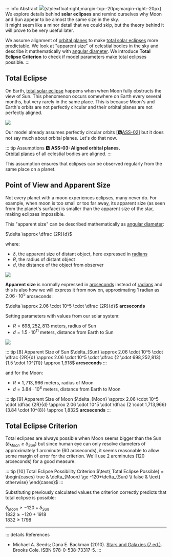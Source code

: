 ﻿::: info Abstract
![](eclipse.png){style=float:right;margin-top:-20px;margin-right:-20px}
We explore details behind **solar eclipses** and remind ourselves why Moon and Sun appear to be almost the same size in the sky.  
It might seem like a minor detail that we could skip, but the theory behind it will prove to be very useful later.

We assume alignment of [orbital planes](https://en.wikipedia.org/wiki/Orbital_plane) to make [total solar eclipses](https://en.wikipedia.org/wiki/Solar_eclipse) more predictable. 
We look at "apparent size" of celestial bodies in the sky and describe it mathematically with [angular diameter](https://en.wikipedia.org/wiki/Angular_diameter#Use_in_astronomy).
We introduce **Total Eclipse Criterion** to check if model parameters make total eclipses possible. 
:::

## Total Eclipse

On Earth, [total solar eclipse](https://en.wikipedia.org/wiki/Solar_eclipse) happens when when Moon fully obstructs the view of Sun. This phenomenon occurs somewhere on Earth every several months, but very rarely in the same place.
This is because Moon's and Earth's orbits are not perfectly circular and their orbital planes are not perfectly aligned.

![](angular-diameter-3.png)

Our model already assumes perfectly circular orbits [:a:[ASS-02](../index.md#celestial-neighbourhood)] but it does not say much about orbital planes. Let's do that now.

::: tip Assumptions
:a: **ASS-03: Aligned orbital planes.**  
[Orbital planes](https://en.wikipedia.org/wiki/Orbital_plane) of all celestial bodies are aligned.
:::

This assumption ensures that eclipses can be observed regularly from the same place on a planet.

## Point of View and Apparent Size

Not every planet with a moon experiences eclipses, many never do. For example, when moon is too small or too far away,
its apparent size (as seen from the planet's surface) is smaller than the apparent size of the star, making eclipses impossible.

This "apparent size" can be described mathematically as [angular diameter](https://en.wikipedia.org/wiki/Angular_diameter#Use_in_astronomy):

$\delta \approx \dfrac {2R}{d}$

where:
* $\delta$, the apparent size of distant object, here expressed in [radians](https://en.wikipedia.org/wiki/Radian)
* $R$, the radius of distant object
* $d$, the distance of the object from observer

![](angular-diameter-1.png)

**Apparent size** is normally expressed in [arcseconds](https://en.wikipedia.org/wiki/Minute_and_second_of_arc)
instead of [radians](https://en.wikipedia.org/wiki/Radian) and this is also how we will express it from now on, approximating $1$ radian as $2.06 \cdot 10^5$ arcseconds:

$\delta \approx 2.06 \cdot 10^5 \cdot \dfrac {2R}{d}$ **arcseconds**

Setting parameters with values from our solar system:
* $R=698,252,813$ meters, radius of Sun
* $d=1.5 \cdot 10^{11}$ meters, distance from Earth to Sun

![](angular-diameter-2.png)

::: tip [8] Apparent Size of Sun
$\delta_{Sun} \approx 2.06 \cdot 10^5 \cdot \dfrac {2R}{d} \approx 2.06 \cdot 10^5 \cdot \dfrac {2 \cdot 698,252,813}{1.5 \cdot 10^{11}} \approx 1,918$ **arcseconds**
:::

and for the Moon:
* $R=1,713,966$ meters, radius of Moon
* $d=3.84 \cdot 10^{8}$ meters, distance from Earth to Moon

::: tip [9] Apparent Size of Moon
$\delta_{Moon} \approx 2.06 \cdot 10^5 \cdot \dfrac {2R}{d} \approx 2.06 \cdot 10^5 \cdot \dfrac {2 \cdot 1,713,966}{3.84 \cdot 10^{8}} \approx 1,832$ **arcseconds**
:::

## Total Eclipse Criterion

Total eclipses are always possible when Moon seems bigger than the Sun ($\delta_{Moon} \ge \delta_{Sun}$) but since human eye can only resolve diameters of approximately 1 arcminute (60 arcseconds), it seems reasonable to allow some margin of error for the criterion. We'll use 2 arcminutes (120 arcseconds) for a good measure.

::: tip [10] Total Eclipse Possibility Criterion
$\text{ Total Eclipse Possible} = \begin{cases}
true  & \delta_{Moon} \ge -120+\delta_{Sun}  \\
false & \text{ otherwise}
\end{cases}$
:::

Substituting previously calculated values the criterion correctly predicts that total eclipse is possible:

$\delta_{Moon} \ge -120+\delta_{Sun}$  
$1832 \ge -120+1918$  
$1832 \ge 1798$

---
::: details References
* Michael A. Seeds; Dana E. Backman (2010). [Stars and Galaxies (7 ed.)](https://www.google.co.uk/books/edition/Foundations_of_Astronomy/Cf82ygAACAAJ?hl=en). Brooks Cole. ISBN 978-0-538-73317-5.
  :::